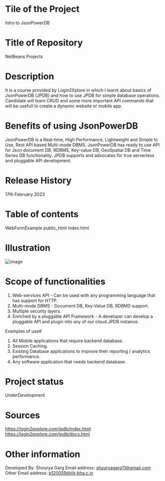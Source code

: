 # Tile of the Project
Intro to JsonPowerDB

# Title of Repository
NetBeans Projects

# Description
It is a course provided by Login2Xplore in which I learnt about basics of JsonPowerDB (JPDB) and how to use JPDB for simple database operations. Candidate will learn CRUD and some more important API commands that will be usefull to create a dynamic website or mobile app.

# Benefits of using JsonPowerDB
JsonPowerDB is a Real-time, High Performance, Lightweight and Simple to Use, Rest API based Multi-mode DBMS. JsonPowerDB has ready to use API for Json document DB, RDBMS, Key-value DB, GeoSpatial DB and Time Series DB functionality. JPDB supports and advocates for true serverless and pluggable API development.

# Release History
17th February 2023

# Table of contents
WebFormExample
  public_html
    index.html

# Illustration
![image](https://1drv.ms/u/s!AgVjDHEnHTlX_HBG5wg7uh8lg168?e=LvVkdv)

# Scope of functionalities
1. Web-services API - Can be used with any programming language that has support for HTTP.
2. Multi-mode DBMS - Document DB, Key-Value DB, RDBMS support.
3. Multiple security layers.
4. Enriched by a pluggable API Framework - A developer can develop a pluggable API and plugin into any of our cloud JPDB instance.

Examples of use# 
1. All Mobile applications that require backend database.
2. Session Caching.
3. Existing Database applications to improve their reporting / analytics performance.
4. Any software application that needs backend database.

# Project status
UnderDevelopment

# Sources
https://login2explore.com/jpdb/index.html
https://login2explore.com/jpdb/docs.html

# Other information
Developed By: Shourya Garg
Email address: shouryagarg11@gmail.com
Other Email address: b120059@iiit-bha.c.in
